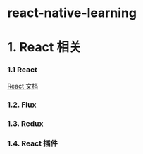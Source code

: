# react-native-learning

# 1. React 相关

### 1.1 React
[React 文档](https://facebook.github.io/react/docs/getting-started.html)

### 1.2. Flux

### 1.3. Redux

### 1.4. React 插件



